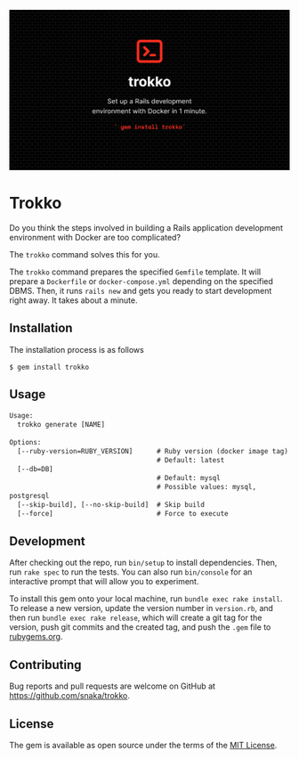 <p align="center">
  <img src="docs/images/cover-image.png?raw=true" width="600px">
</p>

# Trokko

Do you think the steps involved in building a Rails application development environment with Docker are too complicated?

The `trokko` command solves this for you.

The `trokko` command prepares the specified `Gemfile` template.
It will prepare a `Dockerfile` or `docker-compose.yml` depending on the specified DBMS.
Then, it runs `rails new` and gets you ready to start development right away.
It takes about a minute.

## Installation

The installation process is as follows

    $ gem install trokko

## Usage

```
Usage:
  trokko generate [NAME]

Options:
  [--ruby-version=RUBY_VERSION]      # Ruby version (docker image tag)
                                     # Default: latest
  [--db=DB]
                                     # Default: mysql
                                     # Possible values: mysql, postgresql
  [--skip-build], [--no-skip-build]  # Skip build
  [--force]                          # Force to execute
```

## Development

After checking out the repo, run `bin/setup` to install dependencies. Then, run `rake spec` to run the tests. You can also run `bin/console` for an interactive prompt that will allow you to experiment.

To install this gem onto your local machine, run `bundle exec rake install`. To release a new version, update the version number in `version.rb`, and then run `bundle exec rake release`, which will create a git tag for the version, push git commits and the created tag, and push the `.gem` file to [rubygems.org](https://rubygems.org).

## Contributing

Bug reports and pull requests are welcome on GitHub at https://github.com/snaka/trokko.

## License

The gem is available as open source under the terms of the [MIT License](https://opensource.org/licenses/MIT).
